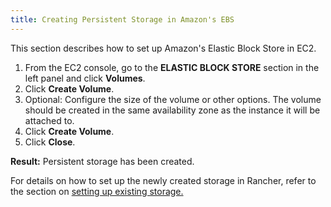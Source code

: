 ```yaml
---
title: Creating Persistent Storage in Amazon's EBS
---
```


This section describes how to set up Amazon's Elastic Block Store in EC2.

1. From the EC2 console, go to the **ELASTIC BLOCK STORE** section in the left panel and click **Volumes**.
1. Click **Create Volume**.
1. Optional: Configure the size of the volume or other options. The volume should be created in the same availability zone as the instance it will be attached to.
1. Click **Create Volume**.
1. Click **Close**.

**Result:** Persistent storage has been created.

For details on how to set up the newly created storage in Rancher, refer to the section on [setting up existing storage.](../manage-persistent-storage/set-up-existing-storage.md)